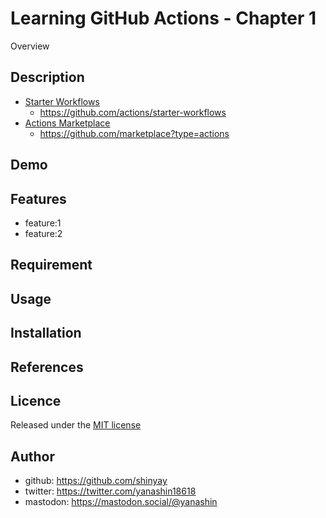 # Learning GitHub Actions - Chapter 1

Overview

## Description

- [Starter Workflows](https://github.com/actions/starter-workflows)
  - <https://github.com/actions/starter-workflows>
- [Actions Marketplace](https://github.com/marketplace?type=actions)
  - <https://github.com/marketplace?type=actions>

## Demo

## Features

- feature:1
- feature:2

## Requirement

## Usage

## Installation

## References

## Licence

Released under the [MIT license](https://gist.githubusercontent.com/shinyay/56e54ee4c0e22db8211e05e70a63247e/raw/34c6fdd50d54aa8e23560c296424aeb61599aa71/LICENSE)

## Author

- github: <https://github.com/shinyay>
- twitter: <https://twitter.com/yanashin18618>
- mastodon: <https://mastodon.social/@yanashin>
